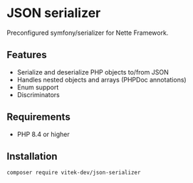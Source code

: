 # JSON serializer

Preconfigured symfony/serializer for Nette Framework.

## Features
- Serialize and deserialize PHP objects to/from JSON
- Handles nested objects and arrays (PHPDoc annotations)
- Enum support
- Discriminators

## Requirements
- PHP 8.4 or higher

## Installation

```
composer require vitek-dev/json-serializer
```